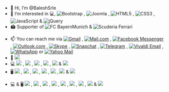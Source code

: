 - 👋 Hi, I’m @BaleshSrle
- 👀 I’m interested in 💻, ![Bootstrap](https://img.shields.io/badge/Bootstrap-7952b3?logo=bootstrap&logoColor=white&labelColor=555555) , ![Joomla](https://img.shields.io/badge/Joomla-5091cd?logo=joomla&logoColor=white&labelColor=555555) , ![HTML5](https://img.shields.io/badge/HTML5-e34f26?logo=html5&logoColor=white&labelColor=555555) , ![CSS3](https://img.shields.io/badge/CSS3-1572b6?logo=css3&logoColor=white&labelColor=555555) , ![JavaScript](https://img.shields.io/badge/JavaScript-f7df1e?logo=javascript&logoColor=white&labelColor=555555) & ![jQuery](https://img.shields.io/badge/jQuery-0769ad?logo=jquery&logoColor=white&labelColor=555555)
- 🏟️ Supporter of ![FC BayernMunich](https://badges.aleen42.com/src/bayern_munchen.svg) & ![Scuderia Ferrari](https://badges.aleen42.com/src/ferrari.svg)
<!-- - 💼 I'm currently working as Quality Assurance Manual Tester for one IT company from Banja Luka -->
- 📫 You can reach me via [![Gmail](https://img.shields.io/badge/Gmail-ea4335?&logo=gmail&logoColor=white&labelColor=555555)](mailto:srdjan.b269&#64;gmail.com,srle.balesh.qatester&#64;gmail.com) , [![Mail.com](https://img.shields.io/badge/mail.com-004788?&logo=maildotcom&logoColor=white&labelColor=555555)](mailto:srdjan.baleshevich&#64;engineer.com) , [![Facebook Messenger](https://img.shields.io/badge/Messenger-00b2ff?&logo=messenger&logoColor=white&labelColor=555555)](https://m.me/srdjan.balesevic) , [![Outlook.com](https://img.shields.io/badge/Outlook-0078d4?&logo=microsoftoutlook&logoColor=white&labelColor=555555)](mailto:srdjan.balesevic&#64;hotmail.com) , [![Skype](https://img.shields.io/badge/Skype-00aff0?&logo=skype&logoColor=white&labelColor=555555)](skype:srdjan.baleshevich?call) , [![Snapchat](https://img.shields.io/badge/Snapchat-fffc00?&logo=snapchat&logoColor=white&labelColor=555555)](https://www.snapchat.com/add/baleshsrle?locale=sr-Latn-BA) , [![Telegram](https://img.shields.io/badge/Telegram-26a5e4?&logo=telegram&logoColor=white&labelColor=555555)](https://baleshsrle.t.me/) , [![Vivaldi Email](https://img.shields.io/badge/Vivaldi_Email-ef3939?&logo=vivaldi&logoColor=white&labelColor=555555)](mailto:baleshsrle&#64;vivaldi.net) , [![WhatsApp](https://img.shields.io/badge/WhatsApp-25d366?&logo=whatsapp&logoColor=white&labelColor=555555)](https://wa.me/38766340286) or [![Yahoo Mail](https://img.shields.io/badge/Yahoo_Mail-6001d2?&logo=yahoo&logoColor=white&labelColor=555555)](mailto:baleshsrle&#64;vivaldi.net)
- 🚗 ![](https://img.shields.io/badge/Golf_Typ19E_1.6_TD_CL_(1991)-151f5d?logo=volkswagen&logoColor=white&labelColor=555555)
- 💻 ![](https://img.shields.io/badge/Fujitsu-Lifebook_S751-ff0000?logo=fujitsu&logoColor=white&labelColor=555555) , ![](https://img.shields.io/badge/Intel-Core_i5_2nd-0071c5?logo=intel&logoColor=white&labelColor=555555) , ![](https://img.shields.io/badge/Samsung-8GB_DDR3_1333MHz_SODIMM-1428a0?logo=samsung&logoColor=white&labelColor=555555) , ![](https://img.shields.io/badge/Apacer-AS350_128GB_SSD-008c7d?labelColor=555555) , ![](https://img.shields.io/badge/Seagate-Momentus_ST9320423AS_320GB_SATA_HDD-6ebe49?logo=seagate&logoColor=white&labelColor=555555) & ![](https://img.shields.io/badge/Windows_10_Pro_64--bit_22H2-0078d6?logo=windows10&logoColor=white&labelColor=555555)
- 🖥️ ![](https://img.shields.io/badge/HP-Compaq_dc7100_SFF-0096d6?logo=hp&logoColor=white&labelColor=555555) , ![](https://img.shields.io/badge/Intel-Celeron_330-0071c5?logo=intel&logoColor=white&labelColor=555555) , ![](https://img.shields.io/badge/Transcend-4GB_DDR_133MHz-8f0014?labelColor=555555) , ![](https://img.shields.io/badge/Kingston-A400_120GB_SSD-000000?&logo=kingstontechnology&logoColor=white&labelColor=555555) , ![](https://img.shields.io/badge/Western_Digital-320GB_SATA_HDD-000000?&logo=westerndigital&logoColor=white&labelColor=555555) , ![](https://img.shields.io/badge/Genius-SP--HF160_Wooden_Stereo_Speakers-e7161a?labelColor=555555) & ![](https://img.shields.io/badge/Windows_7_Ultimate_32--bit_SP1-003399?&logo=windowsxp&logoColor=white&labelColor=555555)

* 💻 & 🖥️ ![](https://img.shields.io/badge/Fujitsu-B23T--6_LED-ff0000?logo=fujitsu&logoColor=white&labelColor=555555) , ![](https://img.shields.io/badge/MultiSync_LCD1570NX-1414a0?logo=nec&logoColor=white&labelColor=555555) , ![](https://img.shields.io/badge/Canyon-Foldable_Headphones_HP--2-e82726?labelColor=555555)<!-- , ![](https://img.shields.io/badge/Logitech-Wedcam_C210-00b8fc?logo=logitech&logoColor=white&labelColor=555555)--> , ![](https://img.shields.io/badge/Logitech-H540_USB_Computer_Headset-00b8fc?logo=logitech&logoColor=white&labelColor=555555) , ![](https://img.shields.io/badge/Gembird-4_port_USB2.0_Switching_Hub-df0024?labelColor=555555) , ![](https://img.shields.io/badge/Gembird-4--port_USB2.0_Hub_UHB--U2P4--04-df0024?labelColor=555555) , ![](https://img.shields.io/badge/Gembird-External_USB_DVD_drive-df0024?labelColor=555555) , ![](https://img.shields.io/badge/Gembird-External_USB_DVD_drive-df0024?labelColor=555555) & ![](https://img.shields.io/badge/hama-"Cortino"_Wireless_Keyboard/Mouse_set_QWERTZ_sr--Latn-f04137?labelColor=555555)

<!---
BaleshSrle/BaleshSrle is a ✨ special ✨ repository because its `README.md` (this file) appears on your GitHub profile.
You can click the Preview link to take a look at your changes.
--->
<!--- - 🌱 I’m currently learning ...
- 💞️ I’m looking to collaborate on ... --->
